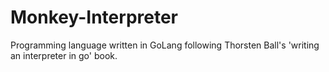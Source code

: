 # Monkey-Interpreter
Programming language written in GoLang following Thorsten Ball's 'writing an interpreter in go' book.
